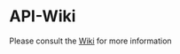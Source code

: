 API-Wiki
========

Please consult the [Wiki](https://github.com/accountsIQ/API-Wiki/wiki) for more information
